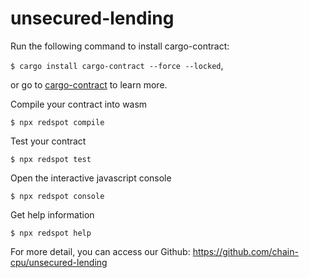 # unsecured-lending

Run the following command to install cargo-contract:

`$ cargo install cargo-contract --force --locked`,

or go to [cargo-contract](https://github.com/paritytech/cargo-contract) to learn more.

Compile your contract into wasm

`$ npx redspot compile`

Test your contract

`$ npx redspot test`

Open the interactive javascript console

`$ npx redspot console`

Get help information

`$ npx redspot help`

For more detail, you can access our Github: https://github.com/chain-cpu/unsecured-lending
